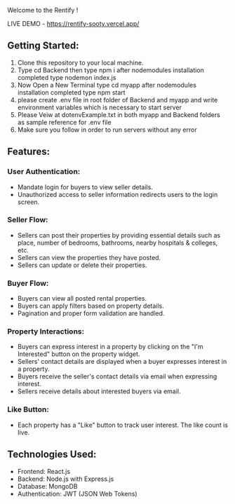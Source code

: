
Welcome to the Rentify !

LIVE DEMO - https://rentify-sooty.vercel.app/


## Getting Started:

1. Clone this repository to your local machine.
2. Type cd Backend then type npm i after nodemodules installation completed type nodemon index.js
3. Now Open a New Terminal type cd myapp after nodemodules installation completed type npm start
4. please create .env file in root folder of Backend and myapp and write environment variables which is necessary  to start server
5. Please Veiw at dotenvExample.txt in both myapp and Backend folders as sample reference for .env file
6. Make sure you follow in order to run servers without any error


## Features:

### User Authentication:

- Mandate login for buyers to view seller details.
- Unauthorized access to seller information redirects users to the login screen.

### Seller Flow:

- Sellers can post their properties by providing essential details such as place, number of bedrooms, bathrooms, nearby hospitals & colleges, etc.
- Sellers can view the properties they have posted.
- Sellers can update or delete their properties.

### Buyer Flow:

- Buyers can view all posted rental properties.
- Buyers can apply filters based on property details.
- Pagination and proper form validation are handled.

### Property Interactions:

- Buyers can express interest in a property by clicking on the "I'm Interested" button on the property widget.
- Sellers' contact details are displayed when a buyer expresses interest in a property.
- Buyers receive the seller's contact details via email when expressing interest.
- Sellers receive details about interested buyers via email.

### Like Button:

- Each property has a "Like" button to track user interest. The like count is live.




## Technologies Used:

- Frontend: React.js
- Backend: Node.js with Express.js
- Database: MongoDB
- Authentication: JWT (JSON Web Tokens)




